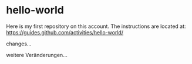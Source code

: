 # hello-world
Here is my first repository on this account. The instructions are located at: https://guides.github.com/activities/hello-world/

changes...

weitere Veränderungen...
